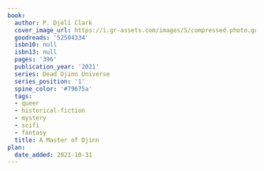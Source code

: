 ```yaml
---
book:
  author: P. Djèlí Clark
  cover_image_url: https://i.gr-assets.com/images/S/compressed.photo.goodreads.com/books/1600715136l/52504334._SY475_.jpg
  goodreads: '52504334'
  isbn10: null
  isbn13: null
  pages: '396'
  publication_year: '2021'
  series: Dead Djinn Universe
  series_position: '1'
  spine_color: '#79675a'
  tags:
  - queer
  - historical-fiction
  - mystery
  - scifi
  - fantasy
  title: A Master of Djinn
plan:
  date_added: 2021-10-31
---
```

